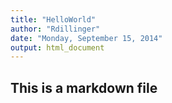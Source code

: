 ```yaml
---
title: "HelloWorld"
author: "Rdillinger"
date: "Monday, September 15, 2014"
output: html_document
---
```


## This is a markdown file

